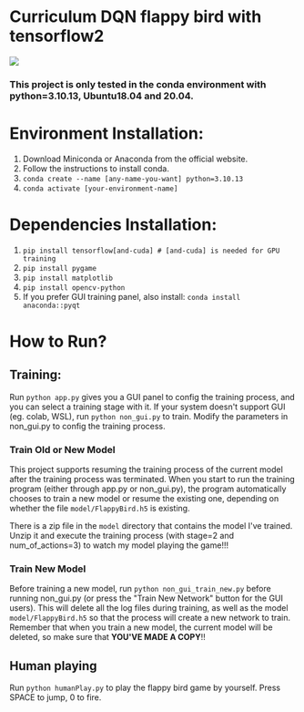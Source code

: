 # Curriculum DQN flappy bird with tensorflow2
<img src="https://i.imgur.com/MFnCmpD.gif" />

### This project is only tested in the conda environment with python=3.10.13, Ubuntu18.04 and 20.04.
# Environment Installation:
1. Download Miniconda or Anaconda from the official website.
2. Follow the instructions to install conda.
3. ```conda create --name [any-name-you-want] python=3.10.13```
4. ```conda activate [your-environment-name]```


# Dependencies Installation:
1. ```pip install tensorflow[and-cuda] # [and-cuda] is needed for GPU training```
2. ```pip install pygame```
3. ```pip install matplotlib```
4. ```pip install opencv-python```
5. If you prefer GUI training panel, also install:
```conda install anaconda::pyqt```

# How to Run?
## Training:  
Run ```python app.py``` gives you a GUI panel to config the training process, and you can select a training stage with it.
If your system doesn't support GUI (eg. colab, WSL), run ```python non_gui.py``` to train. Modify the parameters in non_gui.py to config the training process.

### Train Old or New Model
This project supports resuming the training process of the current model after the training process was terminated. When you start to run the training program (either through app.py or non_gui.py), the program automatically chooses to train a new model or resume the existing one, depending on whether the file ```model/FlappyBird.h5``` is existing.

There is a zip file in the ```model``` directory that contains the model I've trained. Unzip it and execute the training process (with stage=2 and num_of_actions=3) to watch my model playing the game!!!

### Train New Model
Before training a new model, run ```python non_gui_train_new.py``` before running non_gui.py (or press the "Train New Network" button for the GUI users). This will delete all the log files during training, as well as the model ```model/FlappyBird.h5``` so that the process will create a new network to train. Remember that when you train a new model, the current model will be deleted, so make sure that **YOU'VE MADE A COPY**!!

## Human playing
Run ```python humanPlay.py``` to play the flappy bird game by yourself. Press SPACE to jump, 0 to fire.
